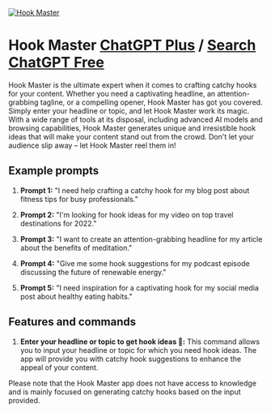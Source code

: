 
[![Hook Master](https://files.oaiusercontent.com/file-TzlkieDB71HD8v1vNFOYSIKI?se=2123-10-16T22%3A07%3A14Z&sp=r&sv=2021-08-06&sr=b&rscc=max-age%3D31536000%2C%20immutable&rscd=attachment%3B%20filename%3Dd0bb006c-b653-4a24-b374-d28713bf89eb.png&sig=fHUGLrMytByXGY8ndx220TmQL9qkuvuxoaEPb/Scqxs%3D)](https://chat.openai.com/g/g-3tD0nULag-hook-master)

# Hook Master [ChatGPT Plus](https://chat.openai.com/g/g-3tD0nULag-hook-master) / [Search ChatGPT Free](https://gptcall.net/index.html#/?search=Hook%20Master)

Hook Master is the ultimate expert when it comes to crafting catchy hooks for your content. Whether you need a captivating headline, an attention-grabbing tagline, or a compelling opener, Hook Master has got you covered. Simply enter your headline or topic, and let Hook Master work its magic. With a wide range of tools at its disposal, including advanced AI models and browsing capabilities, Hook Master generates unique and irresistible hook ideas that will make your content stand out from the crowd. Don't let your audience slip away – let Hook Master reel them in!

## Example prompts

1. **Prompt 1:** "I need help crafting a catchy hook for my blog post about fitness tips for busy professionals."

2. **Prompt 2:** "I'm looking for hook ideas for my video on top travel destinations for 2022."

3. **Prompt 3:** "I want to create an attention-grabbing headline for my article about the benefits of meditation."

4. **Prompt 4:** "Give me some hook suggestions for my podcast episode discussing the future of renewable energy."

5. **Prompt 5:** "I need inspiration for a captivating hook for my social media post about healthy eating habits."

## Features and commands

1. **Enter your headline or topic to get hook ideas 💫:** This command allows you to input your headline or topic for which you need hook ideas. The app will provide you with catchy hook suggestions to enhance the appeal of your content.

Please note that the Hook Master app does not have access to knowledge and is mainly focused on generating catchy hooks based on the input provided.


